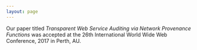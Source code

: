 ```yaml
---
layout: page
---
```


Our paper titled *Transparent Web Service Auditing via Network Provenance Functions* was accepted at the 26th International World Wide Web Conference, 2017 in Perth, AU.
